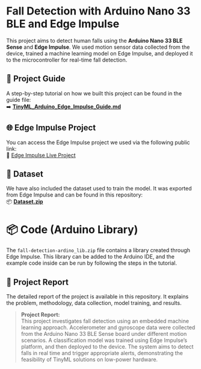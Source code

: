 # Fall Detection with Arduino Nano 33 BLE and Edge Impulse

This project aims to detect human falls using the **Arduino Nano 33 BLE Sense** and **Edge Impulse**. We used motion sensor data collected from the device, trained a machine learning model on Edge Impulse, and deployed it to the microcontroller for real-time fall detection.

## 📘 Project Guide

A step-by-step tutorial on how we built this project can be found in the guide file:  
➡️ **[TinyML_Arduino_Edge_Impulse_Guide.md](TinyML_Arduino_Edge_Impulse_Guide.md)**

## 🌐 Edge Impulse Project

You can access the Edge Impulse project we used via the following public link:  
🔗 [Edge Impulse Live Project](https://studio.edgeimpulse.com/public/657907/live)

## 📁 Dataset

We have also included the dataset used to train the model. It was exported from Edge Impulse and can be found in this repository:  
📦 **[Dataset.zip](Dataset.zip)**

# 📦 Code (Arduino Library)

The `fall-detection-ardino_lib.zip` file contains a library created through Edge Impulse. This library can be added to the Arduino IDE, and the example code inside can be run by following the steps in the tutorial.



## 📄 Project Report

The detailed report of the project is available in this repository. It explains the problem, methodology, data collection, model training, and results.

> **Project Report:**  
> This project investigates fall detection using an embedded machine learning approach. Accelerometer and gyroscope data were collected from the Arduino Nano 33 BLE Sense board under different motion scenarios. A classification model was trained using Edge Impulse’s platform, and then deployed to the device. The system aims to detect falls in real time and trigger appropriate alerts, demonstrating the feasibility of TinyML solutions on low-power hardware.

